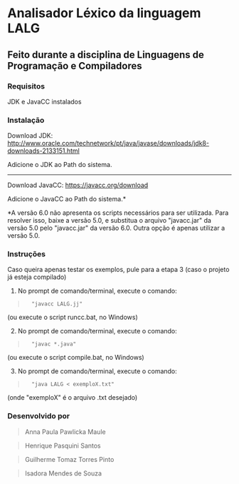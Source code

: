 # Analisador Léxico da linguagem LALG
## Feito durante a disciplina de Linguagens de Programação e Compiladores
### Requisitos


JDK e JavaCC instalados


### Instalação 

Download JDK: http://www.oracle.com/technetwork/pt/java/javase/downloads/jdk8-downloads-2133151.html 

Adicione o JDK ao Path do sistema.

----------------------------------------------------

Download JavaCC: https://javacc.org/download

Adicione o JavaCC ao Path do sistema.*

*A versão 6.0 não apresenta os scripts necessários para ser utilizada.
Para resolver isso, baixe a versão 5.0, e substitua o arquivo "javacc.jar" da versão 5.0 pelo "javacc.jar" da versão 6.0. Outra opção é apenas utilizar a versão 5.0.
 
### Instruções

Caso queira apenas testar os exemplos, pule para a etapa 3 (caso o projeto já esteja compilado)

1. No prompt de comando/terminal, execute o comando: 
>		"javacc LALG.jj"
   (ou execute o script runcc.bat, no Windows)
	
2. No prompt de comando/terminal, execute o comando: 
>		"javac *.java"
   (ou execute o script compile.bat, no Windows)
   
3. No prompt de comando/terminal, execute o comando:
>		"java LALG < exemploX.txt"
   (onde "exemploX" é o arquivo .txt desejado)

### Desenvolvido por 

>Anna Paula Pawlicka Maule  

>Henrique Pasquini Santos

>Guilherme Tomaz Torres Pinto

>Isadora Mendes de Souza